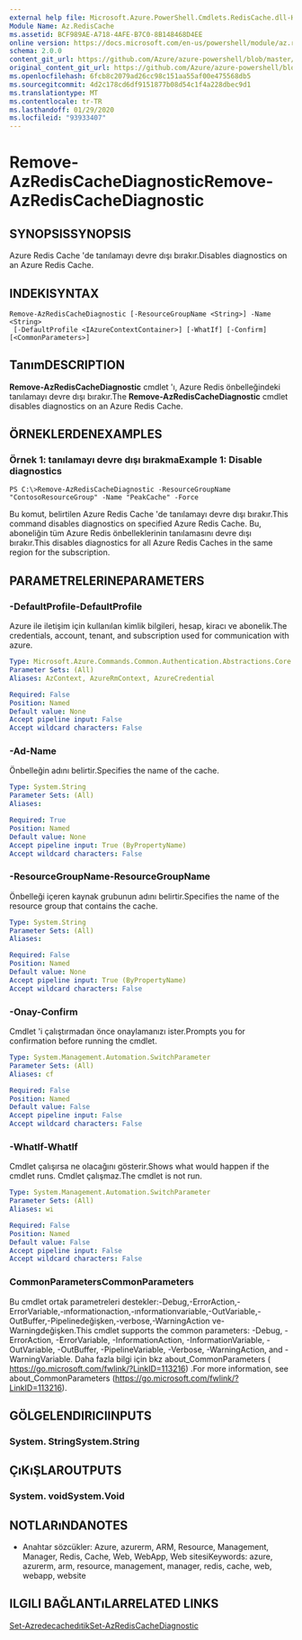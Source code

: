 ```yaml
---
external help file: Microsoft.Azure.PowerShell.Cmdlets.RedisCache.dll-Help.xml
Module Name: Az.RedisCache
ms.assetid: BCF989AE-A718-4AFE-B7C0-8B148468D4EE
online version: https://docs.microsoft.com/en-us/powershell/module/az.rediscache/remove-azrediscachediagnostic
schema: 2.0.0
content_git_url: https://github.com/Azure/azure-powershell/blob/master/src/RedisCache/RedisCache/help/Remove-AzRedisCacheDiagnostic.md
original_content_git_url: https://github.com/Azure/azure-powershell/blob/master/src/RedisCache/RedisCache/help/Remove-AzRedisCacheDiagnostic.md
ms.openlocfilehash: 6fcb8c2079ad26cc98c151aa55af00e475568db5
ms.sourcegitcommit: 4d2c178cd6df9151877b08d54c1f4a228dbec9d1
ms.translationtype: MT
ms.contentlocale: tr-TR
ms.lasthandoff: 01/29/2020
ms.locfileid: "93933407"
---
```

# <span data-ttu-id="1249e-101">Remove-AzRedisCacheDiagnostic</span><span class="sxs-lookup"><span data-stu-id="1249e-101">Remove-AzRedisCacheDiagnostic</span></span>

## <span data-ttu-id="1249e-102">SYNOPSIS</span><span class="sxs-lookup"><span data-stu-id="1249e-102">SYNOPSIS</span></span>
<span data-ttu-id="1249e-103">Azure Redis Cache 'de tanılamayı devre dışı bırakır.</span><span class="sxs-lookup"><span data-stu-id="1249e-103">Disables diagnostics on an Azure Redis Cache.</span></span>

## <span data-ttu-id="1249e-104">INDEKI</span><span class="sxs-lookup"><span data-stu-id="1249e-104">SYNTAX</span></span>

```
Remove-AzRedisCacheDiagnostic [-ResourceGroupName <String>] -Name <String>
 [-DefaultProfile <IAzureContextContainer>] [-WhatIf] [-Confirm] [<CommonParameters>]
```

## <span data-ttu-id="1249e-105">Tanım</span><span class="sxs-lookup"><span data-stu-id="1249e-105">DESCRIPTION</span></span>
<span data-ttu-id="1249e-106">**Remove-AzRedisCacheDiagnostic** cmdlet 'ı, Azure Redis önbelleğindeki tanılamayı devre dışı bırakır.</span><span class="sxs-lookup"><span data-stu-id="1249e-106">The **Remove-AzRedisCacheDiagnostic** cmdlet disables diagnostics on an Azure Redis Cache.</span></span>

## <span data-ttu-id="1249e-107">ÖRNEKLERDEN</span><span class="sxs-lookup"><span data-stu-id="1249e-107">EXAMPLES</span></span>

### <span data-ttu-id="1249e-108">Örnek 1: tanılamayı devre dışı bırakma</span><span class="sxs-lookup"><span data-stu-id="1249e-108">Example 1: Disable diagnostics</span></span>
```
PS C:\>Remove-AzRedisCacheDiagnostic -ResourceGroupName "ContosoResourceGroup" -Name "PeakCache" -Force
```

<span data-ttu-id="1249e-109">Bu komut, belirtilen Azure Redis Cache 'de tanılamayı devre dışı bırakır.</span><span class="sxs-lookup"><span data-stu-id="1249e-109">This command disables diagnostics on specified Azure Redis Cache.</span></span>
<span data-ttu-id="1249e-110">Bu, aboneliğin tüm Azure Redis önbelleklerinin tanılamasını devre dışı bırakır.</span><span class="sxs-lookup"><span data-stu-id="1249e-110">This disables diagnostics for all Azure Redis Caches in the same region for the subscription.</span></span>

## <span data-ttu-id="1249e-111">PARAMETRELERINE</span><span class="sxs-lookup"><span data-stu-id="1249e-111">PARAMETERS</span></span>

### <span data-ttu-id="1249e-112">-DefaultProfile</span><span class="sxs-lookup"><span data-stu-id="1249e-112">-DefaultProfile</span></span>
<span data-ttu-id="1249e-113">Azure ile iletişim için kullanılan kimlik bilgileri, hesap, kiracı ve abonelik.</span><span class="sxs-lookup"><span data-stu-id="1249e-113">The credentials, account, tenant, and subscription used for communication with azure.</span></span>

```yaml
Type: Microsoft.Azure.Commands.Common.Authentication.Abstractions.Core.IAzureContextContainer
Parameter Sets: (All)
Aliases: AzContext, AzureRmContext, AzureCredential

Required: False
Position: Named
Default value: None
Accept pipeline input: False
Accept wildcard characters: False
```

### <span data-ttu-id="1249e-114">-Ad</span><span class="sxs-lookup"><span data-stu-id="1249e-114">-Name</span></span>
<span data-ttu-id="1249e-115">Önbelleğin adını belirtir.</span><span class="sxs-lookup"><span data-stu-id="1249e-115">Specifies the name of the cache.</span></span>

```yaml
Type: System.String
Parameter Sets: (All)
Aliases:

Required: True
Position: Named
Default value: None
Accept pipeline input: True (ByPropertyName)
Accept wildcard characters: False
```

### <span data-ttu-id="1249e-116">-ResourceGroupName</span><span class="sxs-lookup"><span data-stu-id="1249e-116">-ResourceGroupName</span></span>
<span data-ttu-id="1249e-117">Önbelleği içeren kaynak grubunun adını belirtir.</span><span class="sxs-lookup"><span data-stu-id="1249e-117">Specifies the name of the resource group that contains the cache.</span></span>

```yaml
Type: System.String
Parameter Sets: (All)
Aliases:

Required: False
Position: Named
Default value: None
Accept pipeline input: True (ByPropertyName)
Accept wildcard characters: False
```

### <span data-ttu-id="1249e-118">-Onay</span><span class="sxs-lookup"><span data-stu-id="1249e-118">-Confirm</span></span>
<span data-ttu-id="1249e-119">Cmdlet 'i çalıştırmadan önce onaylamanızı ister.</span><span class="sxs-lookup"><span data-stu-id="1249e-119">Prompts you for confirmation before running the cmdlet.</span></span>

```yaml
Type: System.Management.Automation.SwitchParameter
Parameter Sets: (All)
Aliases: cf

Required: False
Position: Named
Default value: False
Accept pipeline input: False
Accept wildcard characters: False
```

### <span data-ttu-id="1249e-120">-WhatIf</span><span class="sxs-lookup"><span data-stu-id="1249e-120">-WhatIf</span></span>
<span data-ttu-id="1249e-121">Cmdlet çalışırsa ne olacağını gösterir.</span><span class="sxs-lookup"><span data-stu-id="1249e-121">Shows what would happen if the cmdlet runs.</span></span>
<span data-ttu-id="1249e-122">Cmdlet çalışmaz.</span><span class="sxs-lookup"><span data-stu-id="1249e-122">The cmdlet is not run.</span></span>

```yaml
Type: System.Management.Automation.SwitchParameter
Parameter Sets: (All)
Aliases: wi

Required: False
Position: Named
Default value: False
Accept pipeline input: False
Accept wildcard characters: False
```

### <span data-ttu-id="1249e-123">CommonParameters</span><span class="sxs-lookup"><span data-stu-id="1249e-123">CommonParameters</span></span>
<span data-ttu-id="1249e-124">Bu cmdlet ortak parametreleri destekler:-Debug,-ErrorAction,-ErrorVariable,-ınformationaction,-ınformationvariable,-OutVariable,-OutBuffer,-Pipelinedeğişken,-verbose,-WarningAction ve-Warningdeğişken.</span><span class="sxs-lookup"><span data-stu-id="1249e-124">This cmdlet supports the common parameters: -Debug, -ErrorAction, -ErrorVariable, -InformationAction, -InformationVariable, -OutVariable, -OutBuffer, -PipelineVariable, -Verbose, -WarningAction, and -WarningVariable.</span></span> <span data-ttu-id="1249e-125">Daha fazla bilgi için bkz about_CommonParameters ( https://go.microsoft.com/fwlink/?LinkID=113216) .</span><span class="sxs-lookup"><span data-stu-id="1249e-125">For more information, see about_CommonParameters (https://go.microsoft.com/fwlink/?LinkID=113216).</span></span>

## <span data-ttu-id="1249e-126">GÖLGELENDIRICI</span><span class="sxs-lookup"><span data-stu-id="1249e-126">INPUTS</span></span>

### <span data-ttu-id="1249e-127">System. String</span><span class="sxs-lookup"><span data-stu-id="1249e-127">System.String</span></span>

## <span data-ttu-id="1249e-128">ÇıKıŞLAR</span><span class="sxs-lookup"><span data-stu-id="1249e-128">OUTPUTS</span></span>

### <span data-ttu-id="1249e-129">System. void</span><span class="sxs-lookup"><span data-stu-id="1249e-129">System.Void</span></span>

## <span data-ttu-id="1249e-130">NOTLARıNDA</span><span class="sxs-lookup"><span data-stu-id="1249e-130">NOTES</span></span>
* <span data-ttu-id="1249e-131">Anahtar sözcükler: Azure, azurerm, ARM, Resource, Management, Manager, Redis, Cache, Web, WebApp, Web sitesi</span><span class="sxs-lookup"><span data-stu-id="1249e-131">Keywords: azure, azurerm, arm, resource, management, manager, redis, cache, web, webapp, website</span></span>

## <span data-ttu-id="1249e-132">ILGILI BAĞLANTıLAR</span><span class="sxs-lookup"><span data-stu-id="1249e-132">RELATED LINKS</span></span>

[<span data-ttu-id="1249e-133">Set-Azredecachedıtik</span><span class="sxs-lookup"><span data-stu-id="1249e-133">Set-AzRedisCacheDiagnostic</span></span>](./Set-AzRedisCacheDiagnostic.md)


